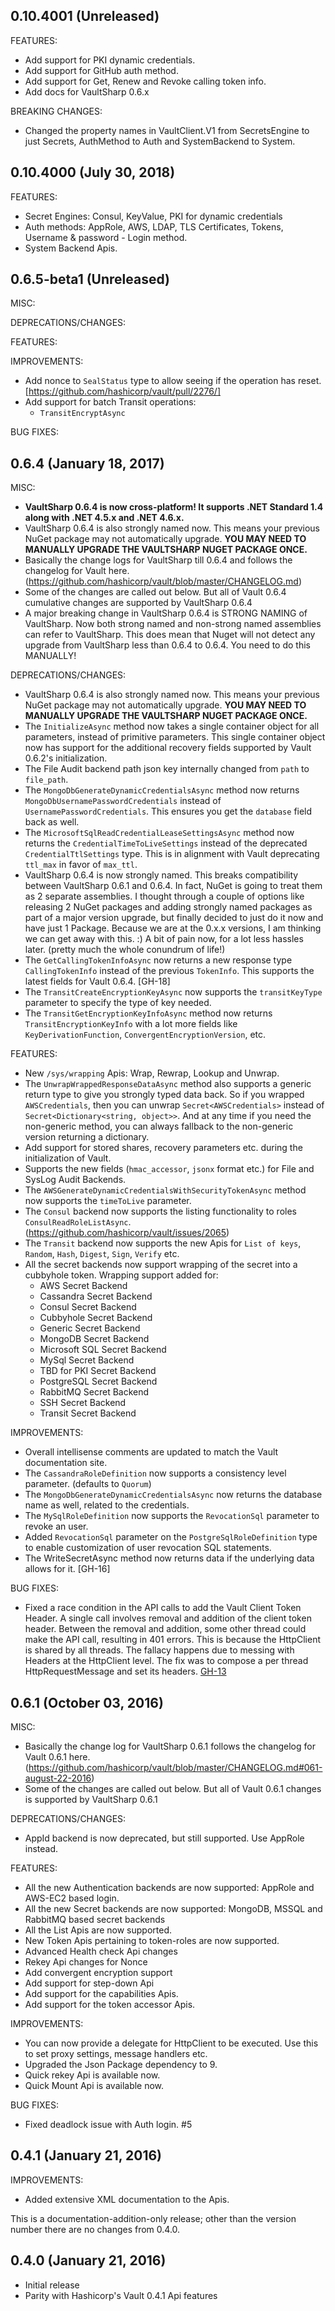 ## 0.10.4001 (Unreleased)

FEATURES:

  * Add support for PKI dynamic credentials.
  * Add support for GitHub auth method.
  * Add support for Get, Renew and Revoke calling token info.
  * Add docs for VaultSharp 0.6.x
 
BREAKING CHANGES:

  * Changed the property names in VaultClient.V1 from SecretsEngine to just Secrets, AuthMethod to Auth and SystemBackend to System.

## 0.10.4000 (July 30, 2018)

FEATURES:

  * Secret Engines: Consul, KeyValue, PKI for dynamic credentials
  * Auth methods: AppRole, AWS, LDAP, TLS Certificates, Tokens, Username & password - Login method.
  * System Backend Apis.

## 0.6.5-beta1 (Unreleased)

MISC:

DEPRECATIONS/CHANGES:

FEATURES:

IMPROVEMENTS:

  * Add nonce to `SealStatus` type to allow seeing if the operation has reset. [https://github.com/hashicorp/vault/pull/2276/]
  * Add support for batch Transit operations:
    * `TransitEncryptAsync`

BUG FIXES:

## 0.6.4 (January 18, 2017)

MISC:

  * **VaultSharp 0.6.4 is now cross-platform! It supports .NET Standard 1.4 along with .NET 4.5.x and .NET 4.6.x.**
  * VaultSharp 0.6.4 is also strongly named now. This means your previous NuGet package may not automatically upgrade. 
    **YOU MAY NEED TO MANUALLY UPGRADE THE VAULTSHARP NUGET PACKAGE ONCE.**
  * Basically the change logs for  VaultSharp till 0.6.4 and follows the changelog 
    for Vault here. (https://github.com/hashicorp/vault/blob/master/CHANGELOG.md)
  * Some of the changes are called out below. But all of Vault 0.6.4 cumulative changes are supported by VaultSharp 0.6.4
  * A major breaking change in VaultSharp 0.6.4 is STRONG NAMING of VaultSharp. 
    Now both strong named and non-strong named assemblies can refer to VaultSharp. 
    This does mean that Nuget will not detect any upgrade from VaultSharp less than 0.6.4 to 0.6.4. You need to do this MANUALLY!

DEPRECATIONS/CHANGES:

  * VaultSharp 0.6.4 is also strongly named now. This means your previous NuGet package may not automatically upgrade. 
    **YOU MAY NEED TO MANUALLY UPGRADE THE VAULTSHARP NUGET PACKAGE ONCE.**
  * The `InitializeAsync` method now takes a single container object for all parameters, instead of primitive parameters.
    This single container object now has support for the additional recovery fields supported by Vault 0.6.2's initialization.
  * The File Audit backend path json key internally changed from `path` to `file_path`.
  * The `MongoDbGenerateDynamicCredentialsAsync` method now returns `MongoDbUsernamePasswordCredentials` instead of `UsernamePasswordCredentials`.
    This ensures you get the `database` field back as well.
  * The `MicrosoftSqlReadCredentialLeaseSettingsAsync` method now returns the `CredentialTimeToLiveSettings` instead of the deprecated `CredentialTtlSettings` type.
    This is in alignment with Vault deprecating `ttl_max` in favor of `max_ttl`.
  * VaultSharp 0.6.4 is now strongly named. This breaks compatibility between VaultSharp 0.6.1 and 0.6.4. 
    In fact, NuGet is going to treat them as 2 separate assemblies. I thought through a couple of options like
    releasing 2 NuGet packages and adding strongly named packages as part of a major version upgrade, but finally
    decided to just do it now and have just 1 Package.
    Because we are at the 0.x.x versions, I am thinking we can get away with this. :)
    A bit of pain now, for a lot less hassles later. (pretty much the whole conundrum of life!)
  * The `GetCallingTokenInfoAsync` now returns a new response type `CallingTokenInfo` instead of the previous `TokenInfo`.
    This supports the latest fields for Vault 0.6.4. [GH-18] 
  * The `TransitCreateEncryptionKeyAsync` now supports the `transitKeyType` parameter to specify the type of key needed.
  * The `TransitGetEncryptionKeyInfoAsync` method now returns `TransitEncryptionKeyInfo` with a lot more fields like `KeyDerivationFunction`, `ConvergentEncryptionVersion`, etc.

FEATURES:

  * New `/sys/wrapping` Apis: Wrap, Rewrap, Lookup and Unwrap.
  * The `UnwrapWrappedResponseDataAsync` method also supports a generic return type to give you strongly typed data back.
    So if you wrapped `AWSCredentials`, then you can unwrap `Secret<AWSCredentials>` instead of `Secret<Dictionary<string, object>>`.
    And at any time if you need the non-generic method, you can always fallback to the non-generic version returning a dictionary.
  * Add support for stored shares, recovery parameters etc. during the initialization of Vault.
  * Supports the new fields (`hmac_accessor`, `jsonx` format etc.) for File and SysLog Audit Backends.
  * The `AWSGenerateDynamicCredentialsWithSecurityTokenAsync` method now supports the `timeToLive` parameter.
  * The `Consul` backend now supports the listing functionality to roles `ConsulReadRoleListAsync`. (https://github.com/hashicorp/vault/issues/2065)
  * The `Transit` backend now supports the new Apis for `List of keys`, `Random`, `Hash`, `Digest`, `Sign`, `Verify` etc.
  * All the secret backends now support wrapping of the secret into a cubbyhole token. Wrapping support added for:
    * AWS Secret Backend
    * Cassandra Secret Backend
    * Consul Secret Backend
    * Cubbyhole Secret Backend
    * Generic Secret Backend
    * MongoDB Secret Backend
    * Microsoft SQL Secret Backend
    * MySql Secret Backend
    * TBD for PKI Secret Backend
    * PostgreSQL Secret Backend
    * RabbitMQ Secret Backend
    * SSH Secret Backend
    * Transit Secret Backend

IMPROVEMENTS:

  * Overall intellisense comments are updated to match the Vault documentation site.
  * The `CassandraRoleDefinition` now supports a consistency level parameter. (defaults to `Quorum`)
  * The `MongoDbGenerateDynamicCredentialsAsync` now returns the database name as well, related to the credentials. 
  * The `MySqlRoleDefinition` now supports the `RevocationSql` parameter to revoke an user.
  * Added `RevocationSql` parameter on the `PostgreSqlRoleDefinition` type to enable customization of user revocation SQL statements.
  * The WriteSecretAsync method now returns data if the underlying data allows for it. [GH-16]

BUG FIXES:

  * Fixed a race condition in the API calls to add the Vault Client Token Header. A single call involves removal and addition of the client token header. 
    Between the removal and addition, some other thread could make the API call, resulting in 401 errors. This is because the HttpClient is shared by all threads.
    The fallacy happens due to messing with Headers at the HttpClient level. 
    The fix was to compose a per thread HttpRequestMessage and set its headers. [GH-13](https://github.com/rajanadar/VaultSharp/issues/13)

## 0.6.1 (October 03, 2016)

MISC:

  * Basically the change log for  VaultSharp 0.6.1 follows the changelog 
    for Vault 0.6.1 here. (https://github.com/hashicorp/vault/blob/master/CHANGELOG.md#061-august-22-2016)
  * Some of the changes are called out below. But all of Vault 0.6.1 changes is supported by VaultSharp 0.6.1

DEPRECATIONS/CHANGES:

  * AppId backend is now deprecated, but still supported. Use AppRole instead.

FEATURES:

  * All the new Authentication backends are now supported: AppRole and AWS-EC2 based login.
  * All the new Secret backends are now supported: MongoDB, MSSQL and RabbitMQ based secret backends
  * All the List Apis are now supported.
  * New Token Apis pertaining to token-roles are now supported.
  * Advanced Health check Api changes
  * Rekey Api changes for Nonce
  * Add convergent encryption support
  * Add support for step-down Api
  * Add support for the capabilities Apis.
  * Add support for the token accessor Apis.

IMPROVEMENTS:

  * You can now provide a delegate for HttpClient to be executed. Use this to set proxy settings, message handlers etc.
  * Upgraded the Json Package dependency to 9.
  * Quick rekey Api is available now.
  * Quick Mount Api is available now.

BUG FIXES:

  * Fixed deadlock issue with Auth login. #5

## 0.4.1 (January 21, 2016)

IMPROVEMENTS:

  * Added extensive XML documentation to the Apis.
  
This is a documentation-addition-only release; other than the version number 
there are no changes from 0.4.0.
  
## 0.4.0 (January 21, 2016)

  * Initial release
  * Parity with Hashicorp's Vault 0.4.1 Api features
